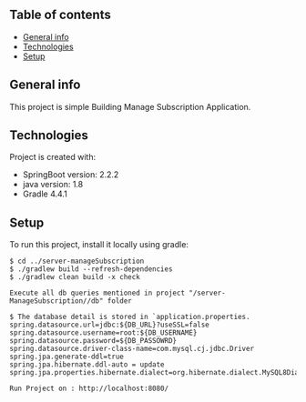 ## Table of contents
* [General info](#general-info)
* [Technologies](#technologies)
* [Setup](#setup)

## General info
This project is simple Building Manage Subscription Application.
	
## Technologies
Project is created with:
* SpringBoot version: 2.2.2
* java version: 1.8
* Gradle 4.4.1

	
## Setup
To run this project, install it locally using gradle:

```
$ cd ../server-manageSubscription
$ ./gradlew build --refresh-dependencies
$ ./gradlew clean build -x check

Execute all db queries mentioned in project "/server-ManageSubscription//db" folder

$ The database detail is stored in `application.properties.
spring.datasource.url=jdbc:${DB_URL}?useSSL=false
spring.datasource.username=root:${DB_USERNAME}
spring.datasource.password=${DB_PASSOWRD}
spring.datasource.driver-class-name=com.mysql.cj.jdbc.Driver
spring.jpa.generate-ddl=true
spring.jpa.hibernate.ddl-auto = update
spring.jpa.properties.hibernate.dialect=org.hibernate.dialect.MySQL8Dialect

Run Project on : http://localhost:8080/



